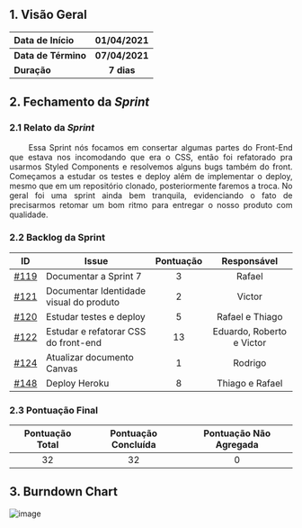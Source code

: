 ## 1. <a name="1">Visão Geral</a>

| Data de Início | 01/04/2021 |
|:--|:--:|
| **Data de Término** | **07/04/2021** |
| **Duração** | **7 dias** |

## 2. <a name="2">Fechamento da _Sprint_</a>
### 2.1 <a name="2.1">Relato da _Sprint_</a>
<p align="justify">&emsp;&emsp; 
Essa Sprint nós focamos em consertar algumas partes do Front-End que estava nos incomodando que era o CSS, então foi refatorado pra usarmos Styled Components e resolvemos alguns bugs também do front. Começamos a estudar os testes e deploy além de implementar o deploy, mesmo que em um repositório clonado, posteriormente faremos a troca. No geral foi uma sprint ainda bem tranquila, evidenciando o fato de precisarmos retomar um bom ritmo para entregar o nosso produto com qualidade.
</p>

### 2.2 <a name="2.2">Backlog da Sprint</a>
| ID | Issue | Pontuação | Responsável|
|:--:| ------- | :----: | :----: |
| [#119](https://github.com/fga-eps-mds/2020.2-Anunbis/issues/119) | Documentar a Sprint 7 | 3 | Rafael
| [#121](https://github.com/fga-eps-mds/2020.2-Anunbis/issues/121) | Documentar Identidade visual do produto | 2 | Victor
| [#120](https://github.com/fga-eps-mds/2020.2-Anunbis/issues/120) | Estudar testes e deploy | 5 | Rafael e Thiago
| [#122](https://github.com/fga-eps-mds/2020.2-Anunbis/issues/122) | Estudar e refatorar CSS do front-end | 13 | Eduardo, Roberto e Victor
| [#124](https://github.com/fga-eps-mds/2020.2-Anunbis/issues/124) | Atualizar documento Canvas | 1 | Rodrigo
| [#148](https://github.com/fga-eps-mds/2020.2-Anunbis/issues/148) | Deploy Heroku | 8 | Thiago e Rafael


### 2.3 <a name="2.3">Pontuação Final</a>
|Pontuação Total|Pontuação Concluída|Pontuação Não Agregada
|:-:|:-:|:-:|
|32|32|0

## 3. <a name="3">Burndown Chart</a>
![image](https://user-images.githubusercontent.com/74625814/114215021-7b8eac00-993b-11eb-9efc-8e03e5529263.png)

